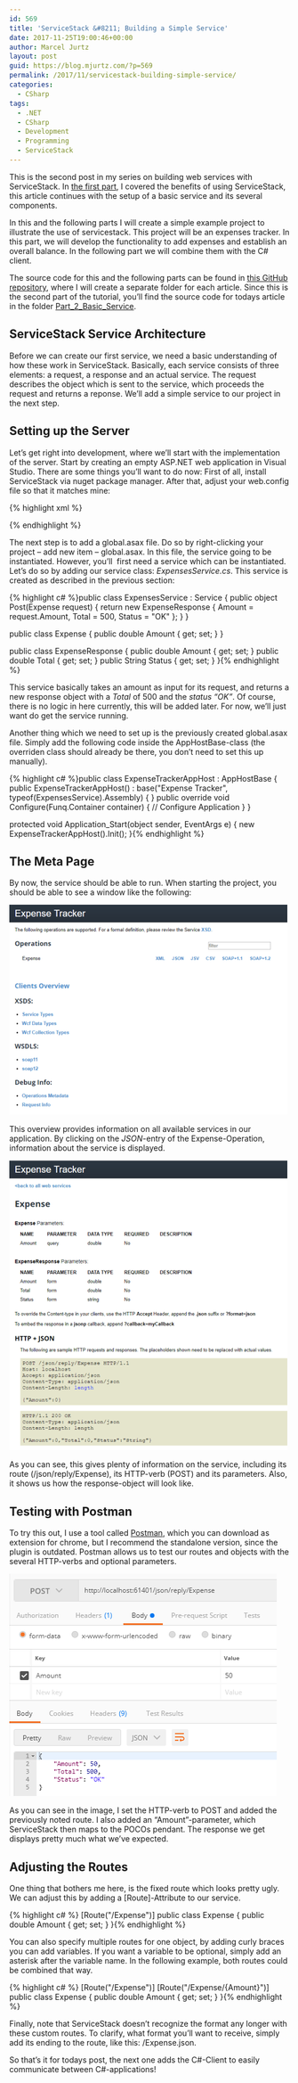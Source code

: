 ```yaml
---
id: 569
title: 'ServiceStack &#8211; Building a Simple Service'
date: 2017-11-25T19:00:46+00:00
author: Marcel Jurtz
layout: post
guid: https://blog.mjurtz.com/?p=569
permalink: /2017/11/servicestack-building-simple-service/
categories:
  - CSharp
tags:
  - .NET
  - CSharp
  - Development
  - Programming
  - ServiceStack
---
```

This is the second post in my series on building web services with ServiceStack. In [the first part](https://blog.mjurtz.com/2017/11/what-is-servicestack/), I covered the benefits of using ServiceStack, this article continues with the setup of a basic service and its several components.

In this and the following parts I will create a simple example project to illustrate the use of servicestack. This project will be an expenses tracker. In this part, we will develop the functionality to add expenses and establish an overall balance. In the following part we will combine them with the C# client.

The source code for this and the following parts can be found in [this GitHub repository](https://github.com/MarcelJurtz/BlogPosts_ServiceStack), where I will create a separate folder for each article. Since this is the second part of the tutorial, you&#8217;ll find the source code for todays article in the folder [Part\_2\_Basic_Service](https://github.com/MarcelJurtz/BlogPosts_ServiceStack/tree/master/Part_2_Basic_Service).

## ServiceStack Service Architecture

Before we can create our first service, we need a basic understanding of how these work in ServiceStack. Basically, each service consists of three elements: a request, a response and an actual service. The request describes the object which is sent to the service, which proceeds the request and returns a reponse. We&#8217;ll add a simple service to our project in the next step.

## Setting up the Server

Let&#8217;s get right into development, where we&#8217;ll start with the implementation of the server. Start by creating an empty ASP.NET web application in Visual Studio. There are some things you&#8217;ll want to do now: First of all, install ServiceStack via nuget package manager. After that, adjust your web.config file so that it matches mine:

{% highlight xml %}<?xml version="1.0" encoding="utf-8"?>
<!--
  Informationen zur Konfiguration Ihrer ASP.NET-Anwendung finden Sie unter
  https://go.microsoft.com/fwlink/?LinkId=169433
  -->
<configuration>
  <system.web>
    <httpHandlers>
      <add path="*" type="ServiceStack.HttpHandlerFactory, ServiceStack" verb="*"/>
    </httpHandlers>
    <compilation debug="true"/>
  </system.web>
  <!-- Required for IIS7 -->
  <system.webServer>
    <modules runAllManagedModulesForAllRequests="true"/>
    <validation validateIntegratedModeConfiguration="false"/>
    <handlers>
      <add path="*" name="ServiceStack.Factory" type="ServiceStack.HttpHandlerFactory, ServiceStack" verb="*" preCondition="integratedMode" resourceType="Unspecified" allowPathInfo="true"/>
    </handlers>
  </system.webServer>
</configuration>{% endhighlight %}

The next step is to add a global.asax file. Do so by right-clicking your project &#8211; add new item &#8211; global.asax. In this file, the service going to be instantiated. However, you&#8217;ll  first need a service which can be instantiated. Let&#8217;s do so by adding our service class: _ExpensesService.cs_. This service is created as described in the previous section:

{% highlight c# %}public class ExpensesService : Service
{
    public object Post(Expense request)
    {
        return new ExpenseResponse
        {
            Amount = request.Amount,
            Total = 500,
            Status = "OK"
        };
    }
}

public class Expense
{
    public double Amount { get; set; }
}

public class ExpenseResponse
{
    public double Amount { get; set; }
    public double Total { get; set; }
    public String Status { get; set; }
}{% endhighlight %}

This service basically takes an amount as input for its request, and returns a new response object with a _Total_ of 500 and the _status_ _&#8220;OK&#8221;_. Of course, there is no logic in here currently, this will be added later. For now, we&#8217;ll just want do get the service running.

Another thing which we need to set up is the previously created global.asax file. Simply add the following code inside the AppHostBase-class (the overriden class should already be there, you don&#8217;t need to set this up manually).

{% highlight c# %}public class ExpenseTrackerAppHost : AppHostBase
{
    public ExpenseTrackerAppHost() : base("Expense Tracker", typeof(ExpensesService).Assembly) { }
    public override void Configure(Funq.Container container)
    {
        // Configure Application
    }
}

protected void Application_Start(object sender, EventArgs e)
{
    new ExpenseTrackerAppHost().Init();
}{% endhighlight %}

## The Meta Page

By now, the service should be able to run. When starting the project, you should be able to see a window like the following:

![The ServiceStack Meta Page](/assets/2017/servicestack_simple_service_01.png)

This overview provides information on all available services in our application. By clicking on the _JSON_-entry of the Expense-Operation, information about the service is displayed.

![The ServiceStack Meta Page - Detail](/assets/2017/servicestack_simple_service_02.png)

As you can see, this gives plenty of information on the service, including its route (/json/reply/Expense), its HTTP-verb (POST) and its parameters. Also, it shows us how the response-object will look like.

## Testing with Postman

To try this out, I use a tool called [Postman](https://www.getpostman.com/), which you can download as extension for chrome, but I recommend the standalone version, since the plugin is outdated. Postman allows us to test our routes and objects with the several HTTP-verbs and optional parameters.

![Testing ServiceStack with Postman](/assets/2017/servicestack_simple_service_03.png)

As you can see in the image, I set the HTTP-verb to POST and added the previously noted route. I also added an &#8220;Amount&#8221;-parameter, which ServiceStack then maps to the POCOs pendant. The response we get displays pretty much what we&#8217;ve expected.

## Adjusting the Routes

One thing that bothers me here, is the fixed route which looks pretty ugly. We can adjust this by adding a [Route]-Attribute to our service.

{% highlight c# %}
[Route("/Expense")]
public class Expense
{
    public double Amount { get; set; }
}{% endhighlight %}

You can also specify multiple routes for one object, by adding curly braces you can add variables. If you want a variable to be optional, simply add an asterisk after the variable name. In the following example, both routes could be combined that way.

{% highlight c# %}
[Route("/Expense")]
[Route("/Expense/{Amount}")]
public class Expense
{
    public double Amount { get; set; }
}{% endhighlight %}

Finally, note that ServiceStack doesn&#8217;t recognize the format any longer with these custom routes. To clarify, what format you&#8217;ll want to receive, simply add its ending to the route, like this: /Expense.json.

So that&#8217;s it for todays post, the next one adds the C#-Client to easily communicate between C#-applications!